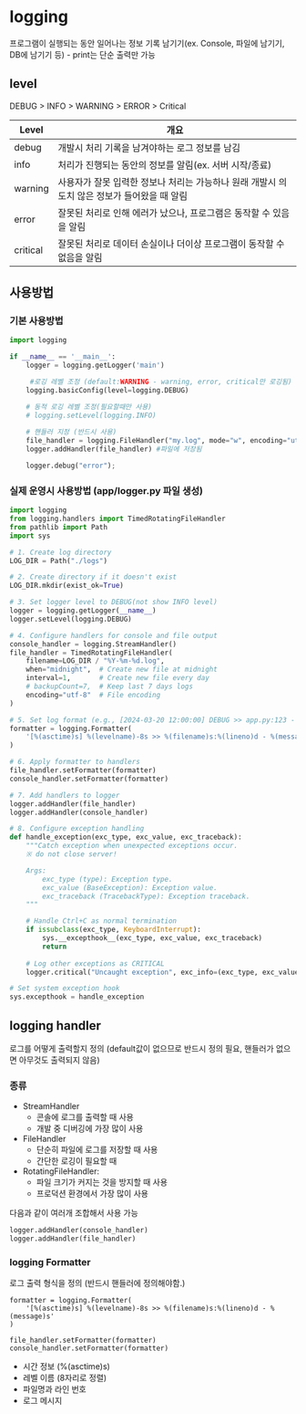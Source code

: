 # logging
프로그램이 실행되는 동안 일어나는 정보 기록 남기기(ex. Console, 파일에 남기기, DB에 남기기 등) - print는 단순 출력만 가능

## level
DEBUG > INFO > WARNING > ERROR > Critical

|Level|개요|
|---|---|
|debug|개발시 처리 기록을 남겨야하는 로그 정보를 남김|
|info|처리가 진행되는 동안의 정보를 알림(ex. 서버 시작/종료)|
|warning|사용자가 잘못 입력한 정보나 처리는 가능하나 원래 개발시 의도치 않은 정보가 들어왔을 때 알림|
|error|잘못된 처리로 인해 에러가 났으나, 프로그램은 동작할 수 있음을 알림|
|critical|잘못된 처리로 데이터 손실이나 더이상 프로그램이 동작할 수 없음을 알림|

## 사용방법

### 기본 사용방법
```python
import logging

if __name__ == '__main__':
    logger = logging.getLogger('main')

     #로깅 레벨 조정 (default:WARNING - warning, error, critical만 로깅됨) 
    logging.basicConfig(level=logging.DEBUG) 

    # 동적 로깅 레벨 조정(필요할때만 사용)
    # logging.setLevel(logging.INFO)
    
    # 핸들러 지정 (반드시 사용)
    file_handler = logging.FileHandler("my.log", mode="w", encoding="utf8")
    logger.addHandler(file_handler) #파일에 저장됨

    logger.debug("error");
```

### 실제 운영시 사용방법 (app/logger.py 파일 생성)
```python
import logging
from logging.handlers import TimedRotatingFileHandler
from pathlib import Path
import sys

# 1. Create log directory
LOG_DIR = Path("./logs")

# 2. Create directory if it doesn't exist
LOG_DIR.mkdir(exist_ok=True)

# 3. Set logger level to DEBUG(not show INFO level)
logger = logging.getLogger(__name__)
logger.setLevel(logging.DEBUG)

# 4. Configure handlers for console and file output
console_handler = logging.StreamHandler()
file_handler = TimedRotatingFileHandler(
    filename=LOG_DIR / "%Y-%m-%d.log",
    when="midnight",  # Create new file at midnight
    interval=1,       # Create new file every day
    # backupCount=7,  # Keep last 7 days logs
    encoding="utf-8"  # File encoding
)

# 5. Set log format (e.g., [2024-03-20 12:00:00] DEBUG >> app.py:123 - message)
formatter = logging.Formatter(
    '[%(asctime)s] %(levelname)-8s >> %(filename)s:%(lineno)d - %(message)s'
)

# 6. Apply formatter to handlers
file_handler.setFormatter(formatter)
console_handler.setFormatter(formatter)

# 7. Add handlers to logger
logger.addHandler(file_handler)
logger.addHandler(console_handler)

# 8. Configure exception handling
def handle_exception(exc_type, exc_value, exc_traceback):
    """Catch exception when unexpected exceptions occur.
    ※ do not close server!

    Args:
        exc_type (type): Exception type.
        exc_value (BaseException): Exception value.
        exc_traceback (TracebackType): Exception traceback.
    """

    # Handle Ctrl+C as normal termination
    if issubclass(exc_type, KeyboardInterrupt):
        sys.__excepthook__(exc_type, exc_value, exc_traceback)
        return
    
    # Log other exceptions as CRITICAL
    logger.critical("Uncaught exception", exc_info=(exc_type, exc_value, exc_traceback))

# Set system exception hook
sys.excepthook = handle_exception
```

## logging handler
로그를 어떻게 출력할지 정의 (default값이 없으므로 반드시 정의 필요, 핸들러가 없으면 아무것도 출력되지 않음)

### 종류
- StreamHandler
  - 콘솔에 로그를 출력할 때 사용
  - 개발 중 디버깅에 가장 많이 사용
- FileHandler
  - 단순히 파일에 로그를 저장할 때 사용
  - 간단한 로깅이 필요할 때
- RotatingFileHandler:
  - 파일 크기가 커지는 것을 방지할 때 사용
  - 프로덕션 환경에서 가장 많이 사용

다음과 같이 여러개 조합해서 사용 가능
```python
logger.addHandler(console_handler)
logger.addHandler(file_handler)
```

### logging Formatter
로그 출력 형식을 정의 (반드시 핸들러에 정의해야함.)
```
formatter = logging.Formatter(
    '[%(asctime)s] %(levelname)-8s >> %(filename)s:%(lineno)d - %(message)s'
)

file_handler.setFormatter(formatter)
console_handler.setFormatter(formatter)
```
- 시간 정보 (%(asctime)s)
- 레벨 이름 (8자리로 정렬)
- 파일명과 라인 번호
- 로그 메시지